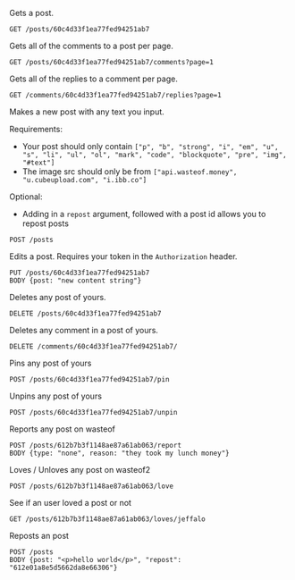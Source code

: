 Gets a post.

`GET /posts/60c4d33f1ea77fed94251ab7`

Gets all of the comments to a post per page.

`GET /posts/60c4d33f1ea77fed94251ab7/comments?page=1`

Gets all of the replies to a comment per page.

`GET /comments/60c4d33f1ea77fed94251ab7/replies?page=1`

Makes a new post with any text you input.

Requirements:
- Your post should only contain `["p", "b", "strong", "i", "em", "u", "s", "li", "ul", "ol", "mark", "code", "blockquote", "pre", "img", "#text"]`
- The image src should only be from `["api.wasteof.money", "u.cubeupload.com", "i.ibb.co"]`

Optional:
- Adding in a `repost` argument, followed with a post id allows you to repost posts

`POST /posts`

Edits a post. Requires your token in the `Authorization` header.

```
PUT /posts/60c4d33f1ea77fed94251ab7
BODY {post: "new content string"}
```

Deletes any post of yours.

`DELETE /posts/60c4d33f1ea77fed94251ab7`

Deletes any comment in a post of yours.

`DELETE /comments/60c4d33f1ea77fed94251ab7/`

Pins any post of yours

`POST /posts/60c4d33f1ea77fed94251ab7/pin`

Unpins any post of yours

`POST /posts/60c4d33f1ea77fed94251ab7/unpin`

Reports any post on wasteof

```
POST /posts/612b7b3f1148ae87a61ab063/report
BODY {type: "none", reason: "they took my lunch money"}
```

Loves / Unloves any post on wasteof2

`POST /posts/612b7b3f1148ae87a61ab063/love`

See if an user loved a post or not

`GET /posts/612b7b3f1148ae87a61ab063/loves/jeffalo`

Reposts an post

```
POST /posts
BODY {post: "<p>hello world</p>", "repost": "612e01a8e5d5662da8e66306"}
```
